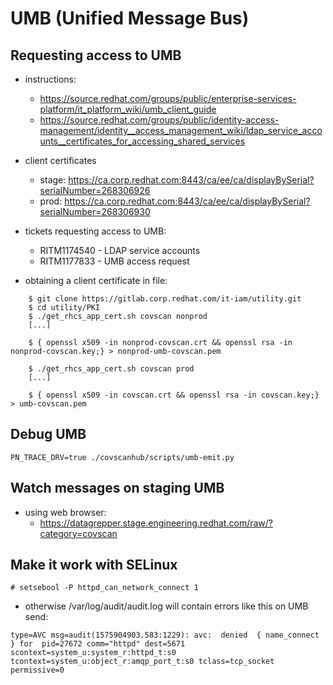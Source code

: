 # UMB (Unified Message Bus)


## Requesting access to UMB
- instructions:
    - https://source.redhat.com/groups/public/enterprise-services-platform/it_platform_wiki/umb_client_guide
    - https://source.redhat.com/groups/public/identity-access-management/identity__access_management_wiki/ldap_service_accounts__certificates_for_accessing_shared_services

- client certificates
    - stage: https://ca.corp.redhat.com:8443/ca/ee/ca/displayBySerial?serialNumber=268306926
    - prod:  https://ca.corp.redhat.com:8443/ca/ee/ca/displayBySerial?serialNumber=268306930

- tickets requesting access to UMB:
    - RITM1174540 - LDAP service accounts
    - RITM1177833 - UMB access request

- obtaining a client certificate in file:
```
    $ git clone https://gitlab.corp.redhat.com/it-iam/utility.git
    $ cd utility/PKI
    $ ./get_rhcs_app_cert.sh covscan nonprod
    [...]

    $ { openssl x509 -in nonprod-covscan.crt && openssl rsa -in nonprod-covscan.key;} > nonprod-umb-covscan.pem

    $ ./get_rhcs_app_cert.sh covscan prod
    [...]

    $ { openssl x509 -in covscan.crt && openssl rsa -in covscan.key;} > umb-covscan.pem
```

## Debug UMB
```
PN_TRACE_DRV=true ./covscanhub/scripts/umb-emit.py
```

## Watch messages on staging UMB
- using web browser:
    - https://datagrepper.stage.engineering.redhat.com/raw/?category=covscan


## Make it work with SELinux
```
# setsebool -P httpd_can_network_connect 1
```

- otherwise /var/log/audit/audit.log will contain errors like this on UMB send:
```
type=AVC msg=audit(1575904903.583:1229): avc:  denied  { name_connect } for  pid=27672 comm="httpd" dest=5671 scontext=system_u:system_r:httpd_t:s0 tcontext=system_u:object_r:amqp_port_t:s0 tclass=tcp_socket permissive=0
```
